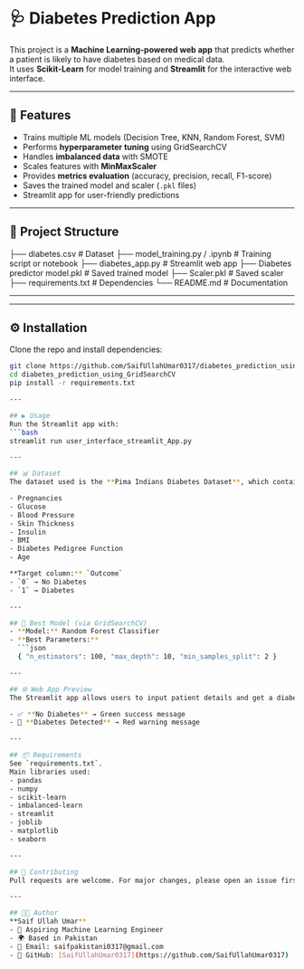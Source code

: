 # 🩺 Diabetes Prediction App

This project is a **Machine Learning-powered web app** that predicts whether a patient is likely to have diabetes based on medical data.  
It uses **Scikit-Learn** for model training and **Streamlit** for the interactive web interface.  

---

## 🚀 Features
- Trains multiple ML models (Decision Tree, KNN, Random Forest, SVM)  
- Performs **hyperparameter tuning** using GridSearchCV  
- Handles **imbalanced data** with SMOTE  
- Scales features with **MinMaxScaler**  
- Provides **metrics evaluation** (accuracy, precision, recall, F1-score)  
- Saves the trained model and scaler (`.pkl` files)  
- Streamlit app for user-friendly predictions  

---

## 📂 Project Structure
├── diabetes.csv # Dataset
├── model_training.py / .ipynb # Training script or notebook
├── diabetes_app.py # Streamlit web app
├── Diabetes predictor model.pkl # Saved trained model
├── Scaler.pkl # Saved scaler
├── requirements.txt # Dependencies
└── README.md # Documentation

---


---

## ⚙️ Installation
Clone the repo and install dependencies:
```bash
git clone https://github.com/SaifUllahUmar0317/diabetes_prediction_using_GridSearchCV.git
cd diabetes_prediction_using_GridSearchCV
pip install -r requirements.txt

---

## ▶️ Usage
Run the Streamlit app with:
```bash
streamlit run user_interface_streamlit_App.py

---

## 📊 Dataset
The dataset used is the **Pima Indians Diabetes Dataset**, which contains medical attributes like:

- Pregnancies  
- Glucose  
- Blood Pressure  
- Skin Thickness  
- Insulin  
- BMI  
- Diabetes Pedigree Function  
- Age  

**Target column:** `Outcome`  
- `0` → No Diabetes  
- `1` → Diabetes

---

## 🧠 Best Model (via GridSearchCV)
- **Model:** Random Forest Classifier  
- **Best Parameters:**  
  ```json
  { "n_estimators": 100, "max_depth": 10, "min_samples_split": 2 }

---

## 🌐 Web App Preview
The Streamlit app allows users to input patient details and get a diabetes prediction instantly:

- ✅ **No Diabetes** → Green success message  
- 🚨 **Diabetes Detected** → Red warning message

---

## 📦 Requirements
See `requirements.txt`.  
Main libraries used:
- pandas  
- numpy  
- scikit-learn  
- imbalanced-learn  
- streamlit  
- joblib  
- matplotlib  
- seaborn

---

## 🤝 Contributing
Pull requests are welcome. For major changes, please open an issue first to discuss what you’d like to change.

---

## 👨‍💻 Author
**Saif Ullah Umar**  
- 💼 Aspiring Machine Learning Engineer  
- 🌍 Based in Pakistan  
- 📧 Email: saifpakistani0317@gmail.com  
- 🔗 GitHub: [SaifUllahUmar0317](https://github.com/SaifUllahUmar0317)  
